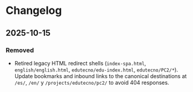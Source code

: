 # Changelog

## 2025-10-15

### Removed
- Retired legacy HTML redirect shells (`index-spa.html`, `english/english.html`, `edutecno/edu-index.html`, `edutecno/PC2/*`).
  Update bookmarks and inbound links to the canonical destinations at `/es/`, `/en/` y `/projects/edutecno/pc2/` to avoid 404 responses.

